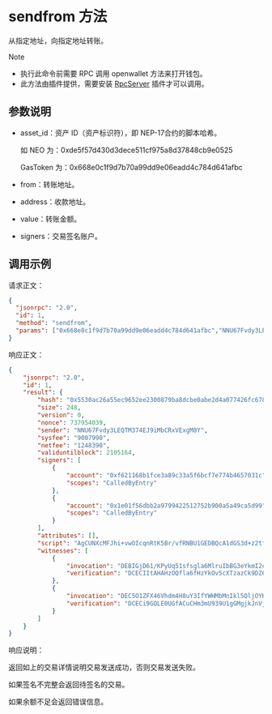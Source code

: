 # sendfrom 方法

从指定地址，向指定地址转账。

> [!Note]
>
> - 执行此命令前需要 RPC 调用 openwallet 方法来打开钱包。
> - 此方法由插件提供，需要安装 [RpcServer](https://github.com/neo-project/neo-modules/releases) 插件才可以调用。

## 参数说明

- asset_id：资产 ID（资产标识符），即 NEP-17合约的脚本哈希。

  如 NEO 为：0xde5f57d430d3dece511cf975a8d37848cb9e0525

  GasToken 为：0x668e0c1f9d7b70a99dd9e06eadd4c784d641afbc

- from：转账地址。

- address：收款地址。

- value：转账金额。

- signers：交易签名账户。


## 调用示例

请求正文：

```json
{
  "jsonrpc": "2.0",
  "id": 1,
  "method": "sendfrom",
  "params": ["0x668e0c1f9d7b70a99dd9e06eadd4c784d641afbc","NNU67Fvdy3LEQTM374EJ9iMbCRxVExgM8Y","NZoiUCBHBZ4DquVE5mbdpTQGozvJkWHtE8", 20, ["0xf621168b1fce3a89c33a5f6bcf7e774b4657031c","NZttvm9tAhMjyxZATvqN9WFYkHYMNaXD6C"]]
}
```

响应正文：

```json
{
    "jsonrpc": "2.0",
    "id": 1,
    "result": {
        "hash": "0x5530ac26a55ec9652ee2300879ba8dcbe0abe2d4a077426fc6783bbc269ba39b",
        "size": 248,
        "version": 0,
        "nonce": 737954039,
        "sender": "NNU67Fvdy3LEQTM374EJ9iMbCRxVExgM8Y",
        "sysfee": "9007990",
        "netfee": "1248390",
        "validuntilblock": 2105164,
        "signers": [
            {
                "account": "0xf621168b1fce3a89c33a5f6bcf7e774b4657031c",
                "scopes": "CalledByEntry"
            },
            {
                "account": "0x1e01f56dbb2a9799422512752b900a5a49ca5d99",
                "scopes": "CalledByEntry"
            }
        ],
        "attributes": [],
        "script": "AgCUNXcMFJhi+vwOIcqnRtK5Br/vfRNBU1GEDBQcA1dGS3d+z2tfOsOJOs4fixYh9hPADAh0cmFuc2ZlcgwUvK9B1oTH1K1u4NmdqXB7nR8MjmZBYn1bUjg=",
        "witnesses": [
            {
                "invocation": "DEBIGjD61/KPyUq51sfsgla6MlruIbBG3eYkmI2cWXHrcGYMm6ucO6Va2Dc7v7mzF8XnQvJtrBVjv/caRpqt08OA",
                "verification": "DCECIItAHAHzOQfla6fHzYkOv5cXTzazCk9DZ6xRAlIUXH4LQZVEDXg="
            },
            {
                "invocation": "DEC5O1ZFX46Vhdm4H8uY3IfYWHMbMnIkl5QljOYK8lVIfinYfbvyFuHsELDUM1io1RrbShjwkoFiVG1UKfC0nlqC",
                "verification": "DCECi9GQLE0UGfACuCHm3mU939U1gGMgjkJnVjmL5v+jqsgLQZVEDXg="
            }
        ]
    }
}
```

响应说明：

返回如上的交易详情说明交易发送成功，否则交易发送失败。

如果签名不完整会返回待签名的交易。

如果余额不足会返回错误信息。
